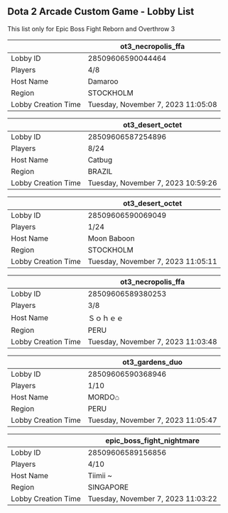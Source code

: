 ## Dota 2 Arcade Custom Game - Lobby List

This list only for Epic Boss Fight Reborn and Overthrow 3

|  | ot3_necropolis_ffa |
| ------ | ------ |
| Lobby ID | 28509606590044464 |
| Players | 4/8 |
| Host Name | Damaroo |
| Region | STOCKHOLM |
| Lobby Creation Time | Tuesday, November 7, 2023 11:05:08 |


|  | ot3_desert_octet |
| ------ | ------ |
| Lobby ID | 28509606587254896 |
| Players | 8/24 |
| Host Name | Catbug |
| Region | BRAZIL |
| Lobby Creation Time | Tuesday, November 7, 2023 10:59:26 |


|  | ot3_desert_octet |
| ------ | ------ |
| Lobby ID | 28509606590069049 |
| Players | 1/24 |
| Host Name | Moon Baboon |
| Region | STOCKHOLM |
| Lobby Creation Time | Tuesday, November 7, 2023 11:05:11 |


|  | ot3_necropolis_ffa |
| ------ | ------ |
| Lobby ID | 28509606589380253 |
| Players | 3/8 |
| Host Name | Ｓｏｈｅｅ |
| Region | PERU |
| Lobby Creation Time | Tuesday, November 7, 2023 11:03:48 |


|  | ot3_gardens_duo |
| ------ | ------ |
| Lobby ID | 28509606590368946 |
| Players | 1/10 |
| Host Name | MORDO⌂ |
| Region | PERU |
| Lobby Creation Time | Tuesday, November 7, 2023 11:05:47 |


|  | epic_boss_fight_nightmare |
| ------ | ------ |
| Lobby ID | 28509606589156856 |
| Players | 4/10 |
| Host Name | Tiimii ~ |
| Region | SINGAPORE |
| Lobby Creation Time | Tuesday, November 7, 2023 11:03:22 |


